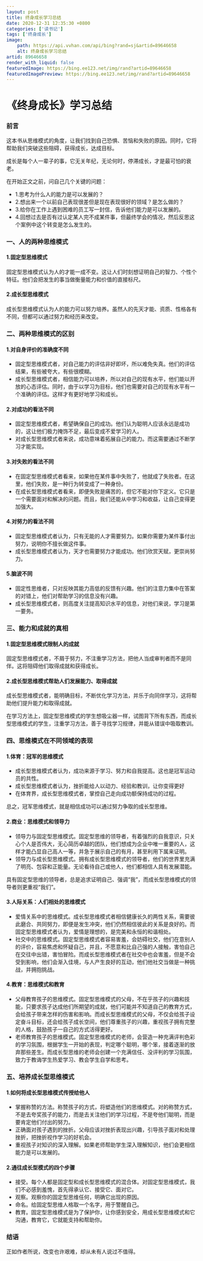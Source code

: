 ```yaml
---
layout: post
title: 终身成长学习总结
date: 2020-12-31 12:35:30 +0800
categories: ['读书记']
tags: ['终身成长']
image:
    path: https://api.vvhan.com/api/bing?rand=sj&artid=89646658
    alt: 终身成长学习总结
artid: 89646658
render_with_liquid: false
featuredImage: https://bing.ee123.net/img/rand?artid=89646658
featuredImagePreview: https://bing.ee123.net/img/rand?artid=89646658
---
```


# 《终身成长》学习总结

### 前言

这本书从思维模式的角度，让我们找到自己恐惧、苦恼和失败的原因。同时，它将帮助我们突破这些阻碍，获得成长，达成目标。

成长是每个人一辈子的事，它无关年纪，无论何时，停滞成长，才是最可怕的衰老。

在开始正文之前，问自己几个关键的问题：

* 1.思考为什么人的能力是可以发展的？
* 2.想出来一个以前自己表现很差但是现在表现很好的领域？是怎么做的？
* 3.给你在工作上遇到困难的员工写一封信，告诉他们能力是可以发展的。
* 4.回想过去是否有过认定某人完不成某件事，但最终学会的情况，然后反思这个案例中这个转变是怎么发生的。

### 一、人的两种思维模式

#### 1.固定型思维模式

固定型思维模式认为人的才能一成不变。这让人们时刻想证明自己的智力、个性个特征。他们会把发生的事当做衡量能力和价值的直接标尺。

#### 2.成长型思维模式

成长型思维模式认为人的能力可以努力培养。虽然人的先天才能、资质、性格各有不同，但都可以通过努力和经历来改变。

### 二、两种思维模式的区别

#### 1.对自身评价的准确度不同

* 固定型思维模式者，对自己能力的评估非好即坏，所以难免失真。他们的评估结果，有些被夸大，有些很模糊。
* 成长型思维模式者，相信能力可以培养，所以对自己的现有水平，他们能以开放的心态评估。同时，由于以学习为目标，他们也需要对自己的现有水平有一个准确的评估。这样才有更好地学习和成长。

#### 2.对成功的看法不同

* 固定型思维模式者，希望确保自己的成功。他们认为聪明人应该永远是成功的，这让他们极力掩饰不足，最后变成不爱学习的人。
* 对成长型思维模式者来说，成功意味着拓展自己的能力。而这需要通过不断学习才能实现。

#### 3.对失败的看法不同

* 在固定型思维模式者看来，如果他在某件事中失败了，他就成了失败者。在这里，他们失败，是一种行为转变成了一种身份。
* 在成长型思维模式者看来，即便失败是痛苦的，但它不能对你下定义。它只是一个需要面对和解决的问题。而且，我们还能从中学习和收益，让自己变得更加强大。

#### 4.对努力的看法不同

* 固定型思维模式者认为，只有无能的人才需要努力。如果你需要为某件事付出努力，说明你不擅长做这件事。
* 成长型思维模式者认为，天才也需要努力才能成功。他们欣赏天赋，更崇尚努力。

#### 5.脑波不同

* 固定性思维者，只对反映其能力高低的反馈有兴趣。他们的注意力集中在答案的对错上，他们对帮助学习的信息没有兴趣。
* 成长型思维模式者，则高度关注提高知识水平的信息，对他们来说，学习是第一要务。

### 三、能力和成就的真相

#### 1.固定型思维模式限制人的成就

固定型思维模式者，不屑于努力，不注重学习方法，把他人当成审判者而不是同伴。这将阻碍他们取得成就和获得成长。

#### 2.成长型思维模式帮助人们发展能力、取得成就

成长型思维模式者，能明确目标，不断优化学习方法，并乐于向同伴学习，这将帮助他们提升能力和取得成就。

在学习方法上，固定型思维模式的学生想吸尘器一样，试图背下所有东西，而成长型思维模式的学生，注重学习方法，善于寻找学习规律，并能从错误中吸取教训。

### 四、思维模式在不同领域的表现

#### 1.体育：冠军的思维模式

* 成长型思维模式者认为，成功来源于学习、努力和自我提高。这也是冠军运动员的共性。
* 成长型思维模式者认为，挫折能给人以动力、经验和教训，让你变得更好
* 在体育界，成长型思维模式者，掌控自己走向成功额保持成功的过程。

总之，冠军思维模式，就是相信成功可以通过努力争取的成长型思维。

#### 2.商业：思维模式和领导力

* 领导力与固定型思维模式。固定型思维的领导者，有着强烈的自我意识，只关心个人是否伟大，无心简历卓越的团队，他们想成为企业中唯一重要的人，这样才能凸显自己高人一等，并急于展示自己的有月，甚至利用下属来证明。
* 领导力与成长型思维模式。拥有成长型思维模式的领导者，他们的世界里充满了明亮、包容和正能量。无论看待自己或他人，他们都相信人具有发展潜能。

具有固定型思维的领导者，总是追求证明自己、强调“我”，而成长型思维模式的领导者则更重视“我们”。

#### 3.人际关系：人们相处的思维模式

* 爱情关系中的思维模式。成长型思维模式者相信健康长久的两性关系，需要彼此磨合、共同努力，即便是发生冲突，他们仍然相信彼此的关系是良好的。而固定型思维模式者认为，爱情是理想的，是完美和永恒的和谐相处。
* 社交中的思维模式。固定型思维模式者容易害羞，会妨碍社交，他们在意别人的评价，容易焦虑和怀疑自己，并且，不愿意和比自己强的人接触，害怕自己在交往中出错，害怕冒险。而成长型思维模式者在社交中也会害羞，但是不会受到影响，他们会渐入佳境，与人产生良好的互动，他们他社交当做是一种挑战，并拥抱挑战。

#### 4.教育：思维模式和教育

* 父母教育孩子的思维模式。固定型思维模式的父母，不在乎孩子的兴趣和技能，只要求孩子达成他们所期望的成就，他们可能并不知道自己的教育方式，会给孩子带来怎样的伤害和影响。而成长型思维模式的父母，不仅会给孩子设定奋斗目标，还会给孩子成长空间，他们尊重孩子的兴趣，重视孩子拥有完整的人格，鼓励孩子一自己的方式活得更好。
* 老师教育孩子的思维模式。固定型思维模式的老师，会营造一种充满评判色彩的学习氛围，根据学生一开始的表现，判定哪个聪明，哪个笨，接着逐渐的放弃那些差生。而成长型思维的老师会创建一个充满信任、没评判的学习氛围，致力于教诲学生热爱学习、教会学生自学和思考。

### 五、培养成长型思维模式

#### 1.如何将成长型思维模式传授给他人

* 掌握称赞的方法。称赞孩子的方式，将塑造他们的思维模式。对的称赞方式，不是去夸奖孩子的能力，而是去关注他们的学习过程，不是夸他们聪明，而是要肯定他们付出的努力。
* 正确面对孩子遇到的挫折。父母应该对挫折表现出兴趣，引导孩子面对和处理挫折，把挫折视作学习的好机会。
* 重视孩子对知识的深入理解。如果老师帮助学生深入理解知识，他们会更相信能力是可以发展的。

#### 2.通往成长型模式的四个步骤

* 接受。每个人都是固定型和成长型思维模式的混合体。对固定型思维模式，我们不必感到羞愧，首先得承认它、接受它、面对它。
* 观察。观察你的固定型思维任何，明确它出现的原因。
* 命名。给固定型思维人格取一个名字，用于警醒自己。
* 教育。固定型思维模式是为了保护你，让你感到安全，用成长型思维模式和它沟通，教育它，它就能支持和帮助你。

### 结语

正如作者所说，改变也许艰难，却从未有人说过不值得。